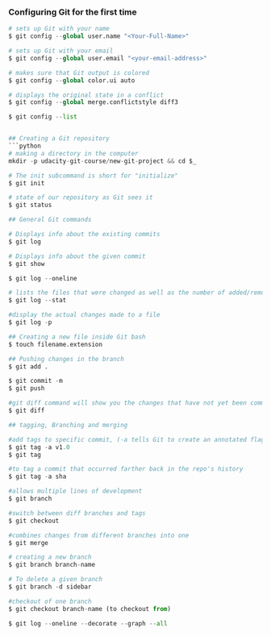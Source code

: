 
### Configuring Git for the first time
```python
# sets up Git with your name
$ git config --global user.name "<Your-Full-Name>"

# sets up Git with your email
$ git config --global user.email "<your-email-address>"

# makes sure that Git output is colored
$ git config --global color.ui auto

# displays the original state in a conflict
$ git config --global merge.conflictstyle diff3

$ git config --list


## Creating a Git repository
```python
# making a directory in the computer
mkdir -p udacity-git-course/new-git-project && cd $_

# The init subcommand is short for "initialize"
$ git init

# state of our repository as Git sees it
$ git status

## General Git commands

# Displays info about the existing commits
$ git log

# Displays info about the given commit
$ git show

$ git log --oneline

# lists the files that were changed as well as the number of added/removed lines
$ git log --stat

#display the actual changes made to a file
$ git log -p

## Creating a new file inside Git bash
$ touch filename.extension

## Pushing changes in the branch
$ git add .

$ git commit -m
$ git push

#git diff command will show you the changes that have not yet been committed
$ git diff

## tagging, Branching and merging

#add tags to specific commit, (-a tells Git to create an annotated flag)
$ git tag -a v1.0
$ git tag

#to tag a commit that occurred farther back in the repo's history
$ git tag -a sha

#allows multiple lines of development
$ git branch

#switch between diff branches and tags
$ git checkout

#combines changes from different branches into one
$ git merge

# creating a new branch
$ git branch branch-name

# To delete a given branch
$ git branch -d sidebar

#checkout of one branch
$ git checkout branch-name (to checkout from)

$ git log --oneline --decorate --graph --all
